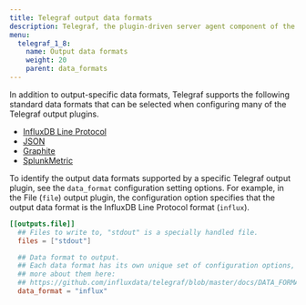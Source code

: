 ```yaml
---
title: Telegraf output data formats
description: Telegraf, the plugin-driven server agent component of the InfluxData time series platform, can serialize metrics into output data formats for InfluxDB Line Protocol, JSON, Graphite, and SplunkMetric.
menu:
  telegraf_1_8:
    name: Output data formats
    weight: 20
    parent: data_formats
---
```


In addition to output-specific data formats, Telegraf supports the following standard data formats that can be selected when configuring many of the Telegraf output plugins.

* [InfluxDB Line Protocol](/telegraf/v1.8/plugins/data_formats/output/influx)
* [JSON](/telegraf/v1.8/plugins/data_formats/output/json)
* [Graphite](/telegraf/v1.8/plugins/data_formats/output/graphite)
* [SplunkMetric](/telegraf/v1.8/data_formats/output/splunkmetric)

To identify the output data formats supported by a specific Telegraf output plugin, see the `data_format` configuration setting options.
For example, in the File (`file`) output plugin, the configuration option specifies that the output data format is the InfluxDB Line Protocol format (`influx`).

```toml
[[outputs.file]]
  ## Files to write to, "stdout" is a specially handled file.
  files = ["stdout"]

  ## Data format to output.
  ## Each data format has its own unique set of configuration options, read
  ## more about them here:
  ## https://github.com/influxdata/telegraf/blob/master/docs/DATA_FORMATS_OUTPUT.md
  data_format = "influx"
```
